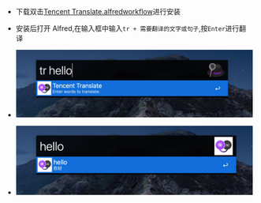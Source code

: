 - 下载双击[Tencent Translate.alfredworkflow](/Tencent%20Translate.alfredworkflow)进行安装

- 安装后打开 Alfred,在输入框中输入`tr + 需要翻译的文字或句子`,按`Enter`进行翻译

- ![输入关键字和需要翻译的字词或句子](/assets/输入关键字和需要翻译的字词或句子.jpg)
- ![输入需要翻译的字词或句子](/assets/输入需要翻译的字词或句子.jpg)
